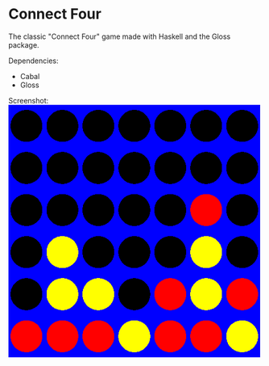 # Connect Four
The classic "Connect Four" game made with Haskell and the Gloss package.

Dependencies:
* Cabal
* Gloss

Screenshot:\
![screenshot](images\screenshot.png)